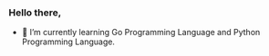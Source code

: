### Hello there,

- 🌱 I’m currently learning Go Programming Language and Python Programming Language.
